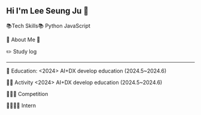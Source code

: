 ## Hi I'm Lee Seung Ju  👋

<!--
**ju1115/ju1115** is a ✨ _special_ ✨ repository because its `README.md` (this file) appears on your GitHub profile.

Here are some ideas to get you started:

- 🔭 I’m currently working on ...
- 🌱 I’m currently learning ...
- 👯 I’m looking to collaborate on ...
- 🤔 I’m looking for help with ...
- 💬 Ask me about ...
- 📫 How to reach me: ...
- 😄 Pronouns: ...
- ⚡ Fun fact: ...
-->


📚Tech Skills📚
Python JavaScript 

🌈 About Me 🌈
    


✏️ Study log



--------------------------------------------------------------------------------------------------
🌱 Education: <2024> AI+DX develop education (2024.5~2024.6)

🌱🌱 Activity
<2024> AI+DX develop education (2024.5~2024.6)

🌱🌱🌱 Competition

🌱🌱🌱🌱 Intern

